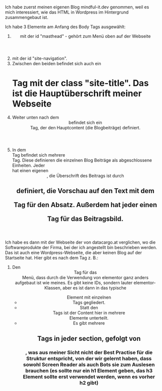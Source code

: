 Ich habe zuerst meinen eigenen Blog mindful-it.dev genommen, weil es mich interessiert, wie das HTML in Wordpress im Hintergrund zusammengebaut ist.

Ich habe 3 Elemente am Anfang des Body Tags ausgewählt:
1. <header> mit der id "masthead" - gehört zum Menü oben auf der Webseite 
2. <nav> mit der id "site-navigation". 
3. Zwischen den beiden befindet sich auch ein <h1> Tag mit der class "site-title". Das ist die Hauptüberschrift meiner Webseite
4. Weiter unten nach dem <header> befindet sich ein <main> Tag, der den Hauptcontent (die Blogbeiträge) definiert.
5. In dem <main> Tag befindet sich mehrere <article> Tag. Diese definieren die einzelnen Blog Beiträge als abgeschlossene Einheiten. Jeder <article> hat einen eigenen <header>, die Überschrift des Beitrags ist durch <h2> definiert, die Vorschau auf den Text mit dem <p> Tag für den Absatz. Außerdem hat jeder einen <figure> Tag für das Beitragsbild.
	
Ich habe es dann mit der Webseite der von datacargo.at verglichen, wo die Softwareprodukte der Firma, bei der ich angestellt bin beschrieben werden. Das ist auch eine Wordpress-Webseite, die aber keinen Blog auf der Startseite hat.
Hier gibt es nach dem <body> Tag z. B.:
	
1. Den <header> Tag für das <nav> Menü, dass durch die Verwendung von elementor ganz anders aufgebaut ist wie meines. Es gibt keine IDs, sondern lauter elementor-Klassen, aber es ist dann in das typische <ul> Element mit einzelnen <li> Tags gegliedert.
2. Statt den <article> Tags ist der Content hier in mehrere <section> Elemente unterteilt.
3. Es gibt mehrere <h1> Tags in jeder section, gefolgt von <h3>, was aus meiner Sicht nicht der Best Practise für die Struktur entspricht, von der wir gelernt haben, dass sowohl Screen Reader als auch Bots sie zum Auslesen brauchen (es sollte nur ein h1 Element geben, das h3 Element sollte erst verwendet werden, wenn es vorher h2 gibt)
